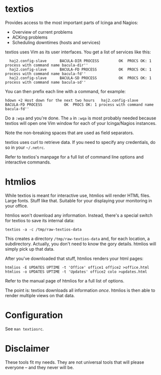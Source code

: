 textios
=======

Provides access to the most important parts of Icinga and Nagios:

 - Overview of current problems
 - ACKing problems
 - Scheduling downtimes (hosts and services)

textios uses Vim as its user interfaces. You get a list of services like
this:

	  haj2.config-slave      BACULA-DIR PROCESS         OK  PROCS OK: 1 process with command name bacula-dir''  
	  haj2.config-slave      BACULA-FD PROCESS          OK  PROCS OK: 1 process with command name bacula-fd''   
	  haj2.config-slave      BACULA-SD PROCESS          OK  PROCS OK: 1 process with command name bacula-sd''   

You can then prefix each line with a command, for example:

	hdown +2 Host down for the next two hours   haj2.config-slave      BACULA-FD PROCESS          OK  PROCS OK: 1 process with command name bacula-fd''   

Do a `:wqa` and you're done. The `a` in `:wqa` is most probably needed
because textios will open one Vim window for each of your Icinga/Nagios
instances.

Note the non-breaking spaces that are used as field separators.

textios uses curl to retrieve data. If you need to specify any
credentials, do so in your `~/.netrc`.

Refer to textios's manpage for a full list of command line options and
interactive commands.


htmlios
=======

While textios is meant for interactive use, htmlios will render HTML
files. Large fonts. Stuff like that. Suitable for your displaying your
monitoring in your office.

htmlios won't download any information. Instead, there's a special
switch for textios to save its internal data:

	textios -a -c /tmp/raw-textios-data

This creates a directory `/tmp/raw-textios-data` and, for each location,
a subdirectory. Actually, you don't need to know the gory details.
htmlios will simply pick up that data.

After you've downloaded that stuff, htmlios renders your html pages:

	htmlios -E UPDATES UPTIME -t 'Office' office1 office2 >office.html
	htmlios -o UPDATES UPTIME -t 'Updates' office2 colo >updates.html

Refer to the manual page of htmlios for a full list of options.

The point is: textios downloads all information *once*. htmlios is then
able to render multiple views on that data.


Configuration
=============

See `man textiosrc`.


Disclaimer
==========

These tools fit my needs. They are not universal tools that will please
everyone – and they never will be.
